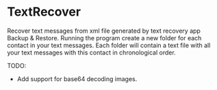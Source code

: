 TextRecover
============================================
Recover text messages from xml file generated by text recovery app Backup & Restore. Running the program create a new folder for each contact in your text messages. Each folder will contain a text file with all your text messages with this contact in chronological order.

TODO:
  - Add support for base64 decoding images.